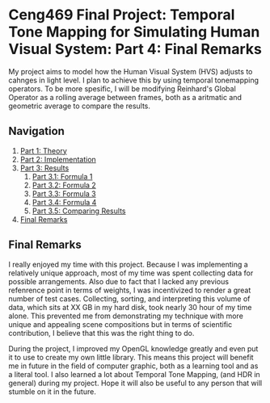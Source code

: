 # Ceng469 Final Project: Temporal Tone Mapping for Simulating Human Visual System: Part 4: Final Remarks

My project aims to model how the Human Visual System (HVS) adjusts to cahnges in light level. I plan to achieve this by using temporal tonemapping operators. To be more spesific, I will be modifying Reinhard's Global Operator as a rolling average between frames, both as a aritmatic and geometric average to compare the results.

## Navigation

1. <a href="{{site.url}}/2023/06/27/ceng469-project-page-part1">Part 1: Theory</a>
2. <a href="{{site.url}}/2023/06/27/ceng469-project-page-part2">Part 2: Implementation</a>
3. <a href="{{site.url}}/2023/06/27/ceng469-project-page-part3-0">Part 3: Results</a>
   1. <a href="{{site.url}}/2023/06/27/ceng469-project-page-part3-1">Part 3.1: Formula 1</a>
   2. <a href="{{site.url}}/2023/06/27/ceng469-project-page-part3-2">Part 3.2: Formula 2</a>
   3. <a href="{{site.url}}/2023/06/27/ceng469-project-page-part3-3">Part 3.3: Formula 3</a>
   4. <a href="{{site.url}}/2023/06/27/ceng469-project-page-part3-4">Part 3.4: Formula 4</a>
   5. <a href="{{site.url}}/2023/06/27/ceng469-project-page-part3-5">Part 3.5: Comparing Results</a>
4. <a href="{{site.url}}/2023/06/27/ceng469-project-page-part4">Final Remarks</a>

## Final Remarks

I really enjoyed my time with this project. Because I was implementing a relatively unique approach, most of my time was spent collecting data for possible arrangements. Also due to fact that I lacked any previous refenrence point in terms of weights, I was incentivized to render a great number of test cases. Collecting, sorting, and interpreting this volume of data, which sits at XX GB in my hard disk, took nearly 30 hour of my time alone. This prevented me from demonstrating my technique with more unique and appealing scene compositions but in terms of scientific contribution, I believe that this was the right thing to do. 

During the project, I improved my OpenGL knowledge greatly and even put it to use to create my own little library. This means this project will benefit me in future in the field of computer graphic, both as a learning tool and as a literal tool. I also learned a lot about Temporal Tone Mapping, (and HDR in general) during my project. Hope it will also be useful to any person that will stumble on it in the future.